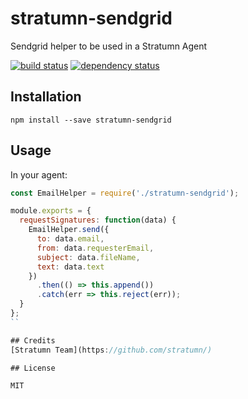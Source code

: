 # stratumn-sendgrid

Sendgrid helper to be used in a Stratumn Agent

[![build status](https://secure.travis-ci.org/stratumn/stratumn-sendgrid.svg)](http://travis-ci.org/stratumn/stratumn-sendgrid)
[![dependency status](https://david-dm.org/stratumn/stratumn-sendgrid.svg)](https://david-dm.org/stratumn/stratumn-sendgrid)

## Installation

```
npm install --save stratumn-sendgrid
```

## Usage

In your agent:

````javascript
const EmailHelper = require('./stratumn-sendgrid');

module.exports = {
  requestSignatures: function(data) {
    EmailHelper.send({
      to: data.email,
      from: data.requesterEmail,
      subject: data.fileName,
      text: data.text
    })
      .then(() => this.append())
      .catch(err => this.reject(err));
  }
};
``

## Credits
[Stratumn Team](https://github.com/stratumn/)

## License

MIT
